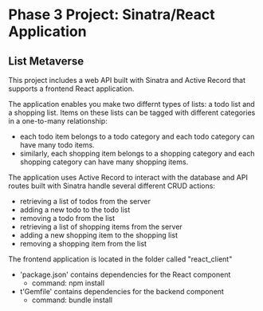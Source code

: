 # Phase 3 Project: Sinatra/React Application

## List Metaverse

This project includes a web API built with Sinatra and Active Record that supports a frontend React application.

The application enables you make two differnt types of lists: a todo list and a shopping list.
Items on these lists can be tagged with different categories in a one-to-many relationship:
  - each todo item belongs to a todo category and each todo category can have many todo items.
  - similarly, each shopping item belongs to a shopping category and each shopping category can have many shopping items.

The application uses Active Record to interact with the database and API routes built with Sinatra handle several different CRUD actions:
  - retrieving a list of todos from the server
  - adding a new todo to the todo list
  - removing a todo from the list
  - retrieving a list of shopping items from the server
  - adding a new shopping item to the shopping list
  - removing a shopping item from the list

The frontend application is located in the folder called "react_client"

- 'package.json' contains dependencies for the React component
  - command: npm install 
- t'Gemfile' contains dependencies for the backend component
  - command: bundle install